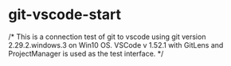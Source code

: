 # git-vscode-start
/*
This is a connection test of git to vscode using git version 2.29.2.windows.3 on Win10 OS.
VSCode v 1.52.1 with GitLens and ProjectManager is used as the test interface.
*/

